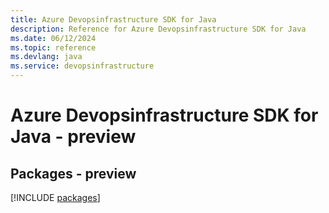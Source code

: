 ```yaml
---
title: Azure Devopsinfrastructure SDK for Java
description: Reference for Azure Devopsinfrastructure SDK for Java
ms.date: 06/12/2024
ms.topic: reference
ms.devlang: java
ms.service: devopsinfrastructure
---
```

# Azure Devopsinfrastructure SDK for Java - preview
## Packages - preview
[!INCLUDE [packages](devopsinfrastructure-index.md)]